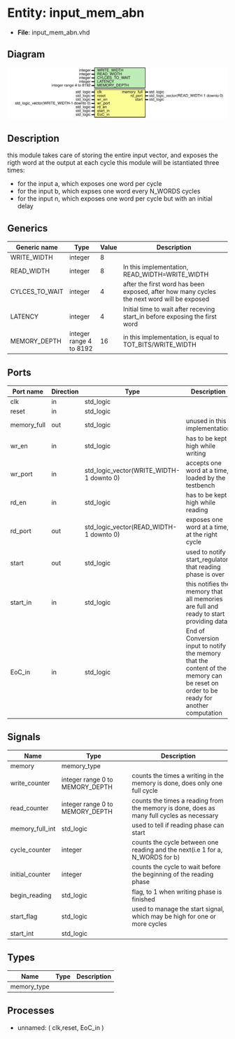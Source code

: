 # Entity: input_mem_abn 

- **File**: input_mem_abn.vhd
## Diagram

![Diagram](input_mem_abn.svg "Diagram")
## Description

this module takes care of storing the entire input vector, and exposes the rigth word at the output at each cycle
this module will be istantiated three times:
 * for the input a, which exposes one word per cycle
 * for the input b, which expses one word every N_WORDS cycles
 * for the input n, which exposes one word per cycle but with an initial delay
## Generics

| Generic name   | Type                    | Value | Description                                                                                |
| -------------- | ----------------------- | ----- | ------------------------------------------------------------------------------------------ |
| WRITE_WIDTH    | integer                 | 8     |                                                                                            |
| READ_WIDTH     | integer                 | 8     | In this implementation, READ_WIDTH=WRITE_WIDTH                                             |
| CYLCES_TO_WAIT | integer                 | 4     | after the first word has been exposed, after how many cycles the next word will be exposed |
| LATENCY        | integer                 | 4     | Initial time to wait after receving start_in before exposing the first word                |
| MEMORY_DEPTH   | integer range 4 to 8192 | 16    | in this implementation, is equal to TOT_BITS/WRITE_WIDTH                                   |
## Ports

| Port name   | Direction | Type                                     | Description                                                                                                                           |
| ----------- | --------- | ---------------------------------------- | ------------------------------------------------------------------------------------------------------------------------------------- |
| clk         | in        | std_logic                                |                                                                                                                                       |
| reset       | in        | std_logic                                |                                                                                                                                       |
| memory_full | out       | std_logic                                | unused in this implementation                                                                                                         |
| wr_en       | in        | std_logic                                | has to be kept high while writing                                                                                                     |
| wr_port     | in        | std_logic_vector(WRITE_WIDTH-1 downto 0) | accepts one word at a time, loaded by the testbench                                                                                   |
| rd_en       | in        | std_logic                                | has to be kept high while reading                                                                                                     |
| rd_port     | out       | std_logic_vector(READ_WIDTH-1 downto 0)  | exposes one word at a time, at the right cycle                                                                                        |
| start       | out       | std_logic                                | used to notify start_regulator that reading phase is over                                                                             |
| start_in    | in        | std_logic                                | this notifies the memory that all memories are full and ready to start providing data                                                 |
| EoC_in      | in        | std_logic                                | End of Conversion input to notify the memory that the content of the memory can be reset on order to be ready for another computation |
## Signals

| Name            | Type                            | Description                                                                               |
| --------------- | ------------------------------- | ----------------------------------------------------------------------------------------- |
| memory          | memory_type                     |                                                                                           |
| write_counter   | integer range 0 to MEMORY_DEPTH | counts the times a writing in the memory is done, does only one full cycle                |
| read_counter    | integer range 0 to MEMORY_DEPTH | counts the times a reading from the memory is done, does as many full cycles as necessary |
| memory_full_int | std_logic                       | used to tell if reading phase can start                                                   |
| cycle_counter   | integer                         | counts the cycle between one reading and the next(i.e 1 for a, N_WORDS for b)             |
| initial_counter | integer                         | counts the cycle to wait before the beginning of the reading phase                        |
| begin_reading   | std_logic                       | flag, to 1 when writing phase is finished                                                 |
| start_flag      | std_logic                       | used to manage the start signal, which may be high  for one or more cycles                |
| start_int       | std_logic                       |                                                                                           |
## Types

| Name        | Type | Description |
| ----------- | ---- | ----------- |
| memory_type |      |             |
## Processes
- unnamed: ( clk,reset, EoC_in )
